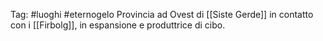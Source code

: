 Tag: #luoghi #eternogelo 
Provincia ad Ovest di [[Siste Gerde]] in contatto con i [[Firbolg]], in espansione e produttrice di cibo.